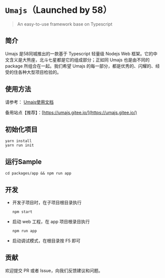 # `Umajs`（Launched by 58）
> An easy-to-use framework base on Typescript

## 简介

Umajs 是58同城推出的一款基于 Typescript 轻量级 Nodejs Web 框架。它的中文含义是大熊座，北斗七星都是它的组成部分；正如同 Umajs 也是由不同的 package 所组合在一起。我们希望 Umajs 的每一部分，都是优秀的、闪耀的、经受的住各种大型项目检验的。

## 使用方法

请参考： [Umajs使用文档](https://umajs.github.io)

备用站点【推荐】：[https://umajs.gitee.io/](https://umajs.gitee.io/)

## 初始化项目

```
yarn install
yarn run init
```

## 运行Sample

```
cd packages/app && npm run app
```

## 开发

- 开发子项目时，在子项目根目录执行
    ```
    npm start
    ```

- 启动 web 工程，在 app 项目根录目执行
    ```
    npm run app
    ```

- 启动调试模式，在根目录按 F5 即可

## 贡献

欢迎提交 PR 或者 Issue，向我们反馈建议和问题。

